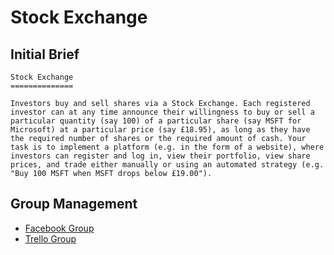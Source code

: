 # Stock Exchange

## Initial Brief
```
Stock Exchange
==============

Investors buy and sell shares via a Stock Exchange. Each registered
investor can at any time announce their willingness to buy or sell a
particular quantity (say 100) of a particular share (say MSFT for
Microsoft) at a particular price (say £18.95), as long as they have
the required number of shares or the required amount of cash. Your
task is to implement a platform (e.g. in the form of a website), where
investors can register and log in, view their portfolio, view share
prices, and trade either manually or using an automated strategy (e.g.
"Buy 100 MSFT when MSFT drops below £19.00").
```


## Group Management

- [Facebook Group](https://www.facebook.com/groups/1128659433888990/)
- [Trello Group](https://trello.com/b/P3EAFmS6/stock-exchange)
